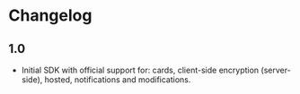# Changelog

## 1.0
* Initial SDK with official support for: cards, client-side encryption (server-side), hosted, notifications and
  modifications.

